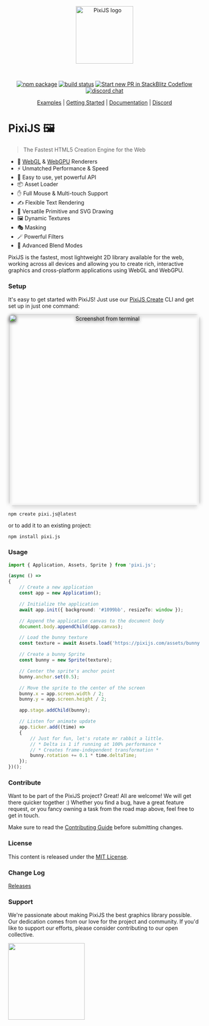 <p align="center">
  <a href="https://pixijs.com" target="_blank" rel="noopener noreferrer">
    <img height="150" src="https://files.pixijs.download/branding/pixijs-logo-transparent-dark.svg?v=1" alt="PixiJS logo">
  </a>
</p>
<br/>
<p align="center">
  <a href="https://npmjs.com/package/pixi.js"><img src="https://img.shields.io/npm/v/pixi.js.svg" alt="npm package"></a>
  <a href="https://github.com/pixijs/pixijs/actions/workflows/release.yml"><img src="https://github.com/pixijs/pixijs/actions/workflows/release.yml/badge.svg" alt="build status"></a>
  <a href="https://opencollective.com/pixijs/tiers/badge.svg"><img src="https://opencollective.com/pixijs/tiers/badge.svg" alt="Start new PR in StackBlitz Codeflow"></a>
  <a href="https://discord.gg/QrnxmQUPGV"><img src="https://img.shields.io/badge/chat-discord-blue?style=flat&logo=discord" alt="discord chat"></a>
</p>
<p align="center">
 <a href="https://pixijs.com/8.x/examples">Examples</a> | <a href="https://pixijs.com/8.x/guides">Getting Started</a> | <a href="https://pixijs.download/release/docs/index.html">Documentation</a>  | <a href="https://discord.gg/QrnxmQUPGV">Discord</a>
</p>

# PixiJS 🖼️
> The Fastest HTML5 Creation Engine for the Web

- 🚀 [WebGL](https://en.wikipedia.org/wiki/WebGL) & [WebGPU](https://en.wikipedia.org/wiki/WebGPU) Renderers
- ⚡️ Unmatched Performance & Speed
- 🎨 Easy to use, yet powerful API
- 📦 Asset Loader
- ✋ Full Mouse & Multi-touch Support
- ✍️ Flexible Text Rendering
- 📐 Versatile Primitive and SVG Drawing
- 🖼️ Dynamic Textures
- 🎭 Masking
- 🪄 Powerful Filters
- 🌈 Advanced Blend Modes

PixiJS is the fastest, most lightweight 2D library available for the web, working
across all devices and allowing you to create rich, interactive graphics and cross-platform applications using WebGL and WebGPU.

### Setup

It's easy to get started with PixiJS! Just use our [PixiJS Create](pixijs.io/create-pixi/) CLI and get set up in just one command:

<p align="center">
  <img width="500" style="border-radius: 10px; filter: drop-shadow(0px 2px 5px #000);;" alt="Screenshot from terminal" src="https://pixijs.io/create-pixi/img/demo.gif">
</p>

```
npm create pixi.js@latest
```
or to add it to an existing project:

```
npm install pixi.js
```

### Usage
```typescript
import { Application, Assets, Sprite } from 'pixi.js';

(async () =>
{
    // Create a new application
    const app = new Application();

    // Initialize the application
    await app.init({ background: '#1099bb', resizeTo: window });

    // Append the application canvas to the document body
    document.body.appendChild(app.canvas);

    // Load the bunny texture
    const texture = await Assets.load('https://pixijs.com/assets/bunny.png');

    // Create a bunny Sprite
    const bunny = new Sprite(texture);

    // Center the sprite's anchor point
    bunny.anchor.set(0.5);

    // Move the sprite to the center of the screen
    bunny.x = app.screen.width / 2;
    bunny.y = app.screen.height / 2;

    app.stage.addChild(bunny);

    // Listen for animate update
    app.ticker.add((time) =>
    {
        // Just for fun, let's rotate mr rabbit a little.
        // * Delta is 1 if running at 100% performance *
        // * Creates frame-independent transformation *
        bunny.rotation += 0.1 * time.deltaTime;
    });
})();
```
### Contribute

Want to be part of the PixiJS project? Great! All are welcome! We will get there quicker
together :) Whether you find a bug, have a great feature request, or you fancy owning a task
from the road map above, feel free to get in touch.

Make sure to read the [Contributing Guide](.github/CONTRIBUTING.md)
before submitting changes.

### License

This content is released under the [MIT License](http://opensource.org/licenses/MIT).

### Change Log
[Releases](https://github.com/pixijs/pixijs/releases)

### Support
We're passionate about making PixiJS the best graphics library possible. Our dedication comes from our love for the project and community. If you'd like to support our efforts, please consider contributing to our open collective.
<div>
  <a href="https://opencollective.com/pixijs" target="_blank">
    <img src="https://opencollective.com/pixijs/donate/button@2x.png?color=blue" width=200 />
  </a>
</div>